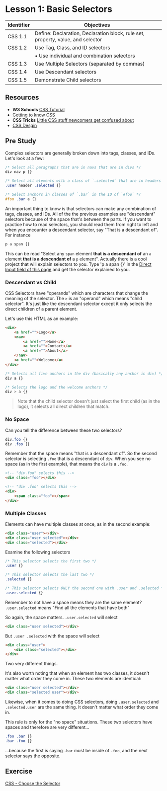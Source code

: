 # Lesson 1: Basic Selectors

Identifier   | Objectives
-------------|------------
CSS 1.1      | Define: Declaration, Declaration block, rule set, property, value, and selector
CSS 1.2      | Use Tag, Class, and ID selectors
             | &bull; Use individual and combination selectors
CSS 1.3      | Use Multiple Selectors (separated by commas)
CSS 1.4      | Use Descendant selectors
CSS 1.5      | Demonstrate Child selectors

## Resources
- __W3 Schools__ [CSS Tutorial](http://www.w3schools.com/css/default.asp)
- [Getting to know CSS](http://learn.shayhowe.com/html-css/getting-to-know-css/)
- __CSS Tricks__ [Little CSS stuff newcomers get confused about](http://css-tricks.com/little-css-stuff-newcomers-get-confused-about/ )
- [CSS Desgin](http://teacherjohn.com/ucscextension/cssdesign/ex02.html)

## Pre Study

Complex selectors are generally broken down into tags, classes, and IDs. Let's look at a few:

```css
/* Select all paragraphs that are in navs that are in divs */
div nav p {}

/* Select all elements with a class of `.selected` that are in headers that are in elements with a class of `.user` */
.user header .selected {}

/* Select anchors in classes of `.bar` in the ID of `#foo` */
#foo .bar a {}
```

An important thing to know is that selectors can make any combination of tags, classes, and IDs. All of the the previous examples are "descendant" selectors because of the space that's between the parts. If you want to practice how to read selectors, you should read them from right to left and when you encounter a descendant selector, say "That is a descendant of". For instance

```css
p a span {}
```

This can be read "Select any `span` element __that is a descendant of__ an `a` element __that is a descendant of__ a `p` element". Actually there is a cool project that will explain selectors to you. Type 'p a span {}' in the [Direct Input field of this page](http://tux.theopalgroup.com/cgi-bin/css3explainer/selectoracle.py) and get the selector explained to you.

### Descendant vs Child

CSS Selectors have "operands" which are characters that change the meaning of the selector. The `>` is an "operand" which means "child selector". It's just like the descendant selector except it only selects the direct children of a parent element.

Let's use this HTML as an example:

```html
<div>
	<a href="">Logo</a>
	<nav>
		<a href="">Home</a>
		<a href="">Contact</a>
		<a href="">About</a>
	</nav>
	<a href="">Welcome</a>
</div>
```

```css
/* Selects all five anchors in the div (basically any anchor in div) */
div a {}

/* Selects the logo and the welcome anchors */
div > a {}
```

> Note that the child selector doesn't just select the first child (as in the logo), it selects all direct children that match.

### No Space

Can you tell the difference between these two selectors?

```css
div.foo {}
div .foo {}
```

Remember that the space means "that is a descendant of". So the second selector is selecting `.foo` that is a descendant of `div`. When you see no space (as in the first example), that means the `div` is a `.foo`.

```html
<!-- "div.foo" selects this -->
<div class="foo"></div>

<!-- "div .foo" selects this -->
<div>
	<span class="foo"></span>
</div>
```

### Multiple Classes

Elements can have multiple classes at once, as in the second example:

```html
<div class="user"></div>
<div class="user selected"></div>
<div class="selected"></div>
```

Examine the following selectors

```css
/* This selector selects the first two */
.user {}

/* This selector selects the last two */
.selected {}

/* This selector selects ONLY the second one with .user and .selected */
.user.selected {}
```

Remember to not have a space means they are the same element? `.user.selected` means "Find all the elements that have both"

So again, the space matters. `.user.selected` will select

```html
<div class="user selected"></div>
```

But `.user .selected` with the space will select

```html
<div class="user">
	<div class="selected"></div>
</div>
```

Two very different things.

It's also worth noting that when an element has two classes, it doesn't matter what order they come in. These two elements are identical:

```html
<div class="user selected"></div>
<div class="selected user"></div>
```

Likewise, when it comes to doing CSS selectors, doing `.user.selected` and `.selected.user` are the same thing. It doesn't matter what order they come in. 

This rule is only for the "no space" situations. These two selectors have spaces and therefore are very different...

```css
.foo .bar {}
.bar .foo {}
```

...because the first is saying `.bar` must be inside of `.foo`, and the next selector says the opposite.

## Exercise
[CSS - Choose the Selector](https://github.com/RockitBootcamp/Phoenix/tree/master/Projects/CSS%20Choose%20the%20Selector)

